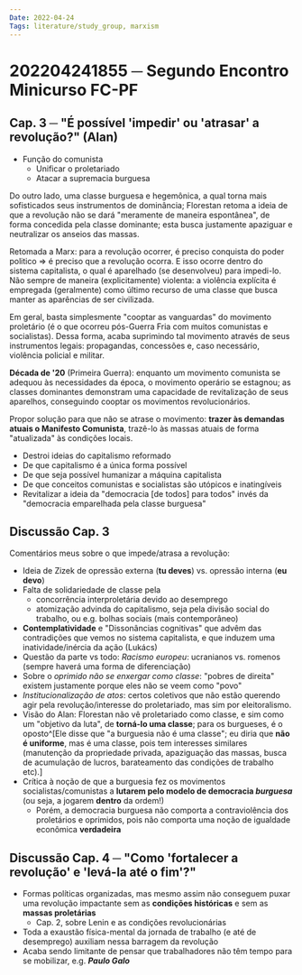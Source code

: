 ```yaml
---
Date: 2022-04-24
Tags: literature/study_group, marxism
---
```

# 202204241855 ─ Segundo Encontro Minicurso FC-PF
## Cap. 3 ─ "É possível 'impedir' ou 'atrasar' a revolução?" (Alan)
- Função do comunista
	- Unificar o proletariado
	- Atacar a supremacia burguesa

Do outro lado, uma classe burguesa e hegemônica, a qual torna mais sofisticados seus instrumentos de dominância; Florestan retoma a ideia de que a revolução não se dará "meramente de maneira espontânea", de forma concedida pela classe dominante; esta busca justamente apaziguar e neutralizar os anseios das massas.

Retomada a Marx: para a revolução ocorrer, é preciso conquista do poder politico => é preciso que a revolução ocorra. E isso ocorre dentro do sistema capitalista, o qual é aparelhado (se desenvolveu) para impedi-lo. Não sempre de maneira (explicitamente) violenta: a violência explícita é empregada (geralmente) como último recurso de uma classe que busca manter as aparências de ser civilizada.

Em geral, basta simplesmente "cooptar as vanguardas" do movimento proletário (é o que ocorreu pós-Guerra Fria com muitos comunistas e socialistas). Dessa forma, acaba suprimindo tal movimento através de seus instrumentos legais: propagandas, concessões e, caso necessário, violência policial e militar.

**Década de '20** (Primeira Guerra): enquanto um movimento comunista se adequou às necessidades da época, o movimento operário se estagnou; as classes dominantes demonstram uma capacidade de revitalização de seus aparelhos, conseguindo cooptar os movimentos revolucionários.

Propor solução para que não se atrase o movimento: **trazer às demandas atuais o Manifesto Comunista**, trazê-lo às massas atuais de forma "atualizada" às condições locais. 
- Destroi ideias do capitalismo reformado
- De que capitalismo é a única forma possível
- De que seja possível humanizar a máquina capitalista
- De que conceitos comunistas e socialistas são utópicos e inatingíveis
- Revitalizar a ideia da "democracia [de todos] para todos" invés da "democracia emparelhada pela classe burguesa"

## Discussão Cap. 3
Comentários meus sobre o que impede/atrasa a revolução:
- Ideia de Zizek de opressão externa (**tu deves**) vs. opressão interna (**eu devo**)
- Falta de solidariedade de classe pela 
	- concorrência interproletária devido ao desemprego 
	- atomização advinda do capitalismo, seja pela divisão social do trabalho, ou e.g. bolhas sociais (mais contemporâneo)
- **Contemplatividade** e "Dissonâncias cognitivas" que advêm das contradições que vemos no sistema capitalista, e que induzem uma inatividade/inércia da ação (Lukács)
- Questão da parte vs todo: *Racismo europeu*: ucranianos vs. romenos (sempre haverá uma forma de diferenciação)
- Sobre o *oprimido não se enxergar como classe*: "pobres de direita" existem justamente porque eles não se veem como "povo"
- *Institucionalização de atos*: certos coletivos que não estão querendo agir pela revolução/interesse do proletariado, mas sim por eleitoralismo. 
- Visão do Alan: Florestan não vê proletariado como classe, e sim como um "objetivo da luta", de **torná-lo uma classe**; para os burgueses, é o oposto^[Ele disse que "a burguesia não é uma classe"; eu diria que **não é uniforme**, mas é uma classe, pois tem interesses similares (manutenção da propriedade privada, apaziguação das massas, busca de acumulação de lucros, barateamento das condições de trabalho etc).]
- Crítica à noção de que a burguesia fez os movimentos socialistas/comunistas a **lutarem pelo modelo de democracia *burguesa*** (ou seja, a jogarem **dentro** da ordem!)
	- Porém, a democracia burguesa não comporta a contraviolência dos proletários e oprimidos, pois não comporta uma noção de igualdade econômica **verdadeira**


## Discussão Cap. 4 ─ "Como 'fortalecer a revolução' e 'levá-la até o fim'?"
- Formas políticas organizadas, mas mesmo assim não conseguem puxar uma revolução impactante sem as **condições históricas** e sem as **massas proletárias** 
	- Cap. 2, sobre Lenin e as condições revolucionárias
- Toda a exaustão física-mental da jornada de trabalho (e até de desemprego) auxiliam nessa barragem da revolução
- Acaba sendo limitante de pensar que trabalhadores não têm tempo para se mobilizar, e.g. ***Paulo Galo*** 
